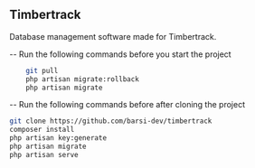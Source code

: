 ## Timbertrack

Database management software made for Timbertrack.

-- Run the following commands before you start the project

```bash
    git pull
    php artisan migrate:rollback
    php artisan migrate
```

-- Run the following commands before after cloning the project

```bash
git clone https://github.com/barsi-dev/timbertrack
composer install
php artisan key:generate
php artisan migrate
php artisan serve
```
